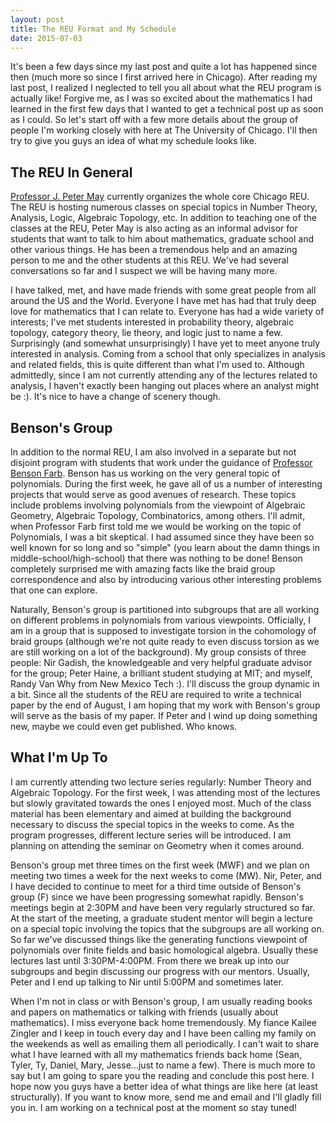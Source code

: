 ```yaml
---
layout: post
title: The REU Format and My Schedule
date: 2015-07-03
---
```


It's been a few days since my last post and quite a lot has happened since then (much more so since I first arrived here in Chicago). After reading
my last post, I realized I neglected to tell you all about what the REU program is actually like! Forgive me, as I was so excited about the mathematics
I had learned in the first few days that I wanted to get a technical post up as soon as I could. So let's start off with a few more details about the group
of people I'm working closely with here at The University of Chicago. I'll then try to give you guys an idea of what my schedule looks like.

The REU In General
------------------
[Professor J. Peter May](http://www.math.uchicago.edu/~may/) currently organizes the whole core Chicago REU. The REU is hosting
numerous classes on special topics in Number Theory, Analysis, Logic, Algebraic Topology, etc. In addition to teaching one of the
classes at the REU, Peter May is also acting as an informal advisor for students that want to talk to him about mathematics, graduate school
and other various things. He has been a tremendous help and an amazing person to me and the other students at this REU. We've had
several conversations so far and I suspect we will be having many more.

I have talked, met, and have made friends with some great people from all around the US and the World. Everyone I have met has had that truly deep love for
mathematics that I can relate to. Everyone has had a wide variety of interests; I've met students interested in probability theory, algebraic topology,
category theory, lie theory, and logic just to name a few. Surprisingly (and somewhat unsurprisingly) I have yet to meet anyone truly interested in analysis.
Coming from a school that only specializes in analysis and related fields, this is quite different than what I'm used to. Although admittedly, since I am not currently
attending any of the lectures related to analysis, I haven't exactly been hanging out places where an analyst might be :). It's nice to have a change of scenery though.

Benson's Group
--------------
In addition to the normal REU, I am also involved in a separate but not disjoint program with students that work under the guidance of
[Professor Benson Farb](http://www.math.uchicago.edu/~farb/).
Benson has us working on the very general topic of polynomials. During the first week, he gave all of us a number of interesting projects that would serve
as good avenues of research. These topics include problems involving polynomials from the viewpoint of Algebraic Geometry, Algebraic Topology,
Combinatorics, among others. I'll admit, when Professor Farb first told me we would be working on the topic of Polynomials, I was a bit skeptical. I had
assumed since they have been so well known for so long and so "simple" (you learn about the damn things in middle-school/high-school) that there
was nothing to be done! Benson completely surprised me with amazing facts like the braid group correspondence and also by introducing various
other interesting problems that one can explore.

Naturally, Benson's group is partitioned into subgroups that are all working on different problems in polynomials from various viewpoints. Officially,
I am in a group that is supposed to investigate torsion in the cohomology of braid groups (although we're not quite ready to even discuss torsion as we
are still working on a lot of the background). My group consists of three people: Nir Gadish, the knowledgeable and very helpful graduate advisor for
the group; Peter Haine, a brilliant student studying at MIT; and myself, Randy Van Why from New Mexico Tech :). I'll discuss the group dynamic in a bit.
Since all the students of the REU are required to write a technical paper by the end of August, I am hoping that my work with Benson's group will
serve as the basis of my paper. If Peter and I wind up doing something new, maybe we could even get published. Who knows.


What I'm Up To
--------------
I am currently attending two lecture series regularly: Number Theory and Algebraic Topology. For the first week, I was attending most of the lectures but slowly gravitated
towards the ones I enjoyed most. Much of the class material has been elementary and aimed at building the background necessary to discuss the special topics in the weeks to come.
As the program progresses, different lecture series will be introduced. I am planning on attending the seminar on Geometry when it comes around.

Benson's group met three times on the first week (MWF) and we plan on meeting two times a week for the next weeks to come (MW). Nir, Peter,
and I have decided to continue to meet for a third time outside of Benson's group (F) since we have been progressing somewhat rapidly. Benson's meetings begin at 2:30PM and have
been very regularly structured so far. At the start of the meeting, a graduate student mentor will begin a lecture on a special topic involving the topics that the subgroups
are all working on. So far we've discussed things like the generating functions viewpoint of polynomials over finite fields and basic homological algebra. Usually these lectures last
until 3:30PM-4:00PM. From there we break up into our subgroups and begin discussing our progress with our mentors. Usually, Peter and I end up talking to Nir until 5:00PM and sometimes later.

When I'm not in class or with Benson's group, I am usually reading books and papers on mathematics or talking with friends (usually about mathematics). I miss everyone back home tremendously.
My fiance Kailee Zingler and I keep in touch every day and I have been calling my family on the weekends as well as emailing them all periodically. I can't wait to share what I have learned
with all my mathematics friends back home (Sean, Tyler, Ty, Daniel, Mary, Jesse...just to name a few). There is much more to say but I am going to spare you the reading and conclude this
post here. I hope now you guys have a better idea of what things are like here (at least structurally). If you want to know more, send me and email and I'll gladly fill you in.
I am working on a technical post at the moment so stay tuned!